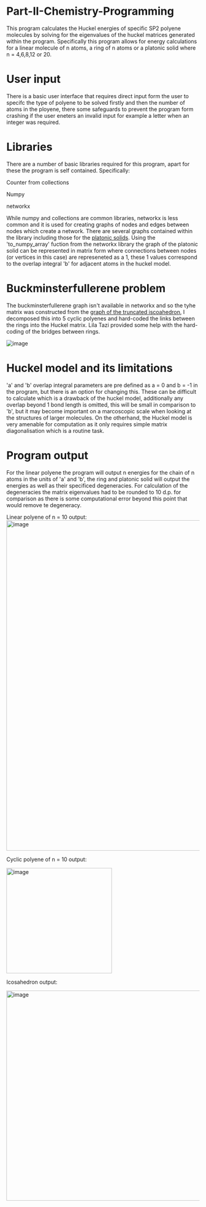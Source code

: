# Part-II-Chemistry-Programming
This program calculates the Huckel energies of specific SP2 polyene molecules by solving for the eigenvalues of the huckel matrices generated within the program.
Specifically this program allows for energy calculations for a linear molecule of n atoms, a ring of n atoms or a platonic solid where n = 4,6,8,12 or 20.

# User input
There is a basic user interface that requires direct input form the user to specifc the type of polyene to be solved firstly and then the number of atoms in the ployene, there some safeguards to prevent the program form crashing if the user eneters an invalid input for example a letter when an integer was required.

# Libraries 
There are a number of basic libraries required for this program, apart for these the program is self contained. Specifically:

Counter from collections

Numpy

networkx

While numpy and collections are common libraries, networkx is less common and it is used for creating graphs of nodes and edges between nodes which create a network. There are several graphs contained within the library including those for the [platonic solids](https://networkx.org/documentation/stable/reference/generated/networkx.generators.small.icosahedral_graph.html). Using the 'to_numpy_array' fuction from the networkx library the graph of the platonic solid can be represented in matrix form where connections between nodes (or vertices in this case) are represeneted as a 1, these 1 values correspond to the overlap integral 'b' for adjacent atoms in the huckel model. 

# Buckminsterfullerene problem
The buckminsterfullerene graph isn't available in networkx and so the tyhe matrix was constructed from the [graph of the truncated iscoahedron](https://en.wikipedia.org/wiki/Truncated_icosahedron), I decomposed this into 5 cyclic polyenes and hard-coded the links between the rings into the Huckel matrix. Lila Tazi provided some help with the hard-coding of the bridges between rings.

![image](https://github.com/user-attachments/assets/a0647916-6a3f-4aea-aa56-c9e2c4ce6e7e)


# Huckel model and its limitations

'a' and 'b' overlap integral parameters are pre defined as a = 0 and b = -1 in the program, but there is an option for changing this. These can be difficult to calculate which is a drawback of the huckel model, additionally any overlap beyond 1 bond length is omitted, this will be small in comparison to 'b', but it may become important on a marcoscopic scale when looking at the structures of larger molecules. On the otherhand, the Huckel model is very amenable for computation as it only requires simple matrix diagonalisation which is a routine task.

# Program output
For the linear polyene the program will output n energies for the chain of n atoms in the units of 'a' and 'b', the ring and platonic solid will output the energies as well as their specificed degeneracies. For calculation of the degeneracies the matrix eigenvalues had to be rounded to 10 d.p. for comparison as there is some computational error beyond this point that would remove te degeneracy.

Linear polyene of n = 10 output:
<img width="862" alt="image" src="https://github.com/user-attachments/assets/1e01da58-2f73-4fc6-9b00-99795359a49a" />

Cyclic polyene of n = 10 output:

<img width="275" alt="image" src="https://github.com/user-attachments/assets/a07931b1-1bb2-4f57-b652-5dec9370c27d" />

Icosahedron output:

<img width="548" alt="image" src="https://github.com/user-attachments/assets/3fb6e4e4-93ba-4bb7-ad9b-8e6ab159a4cd" />


